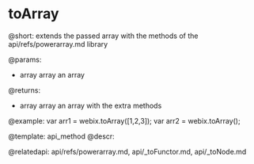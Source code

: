 toArray
=============


@short: extends the passed array with the methods of the api/refs/powerarray.md library
	

@params:
- array		array	an array

@returns:
- array		array	an array with the extra methods

@example:
var arr1 = webix.toArray([1,2,3]);
var arr2 = webix.toArray();

@template:	api_method
@descr:



@relatedapi: api/refs/powerarray.md, api/_toFunctor.md, api/_toNode.md
